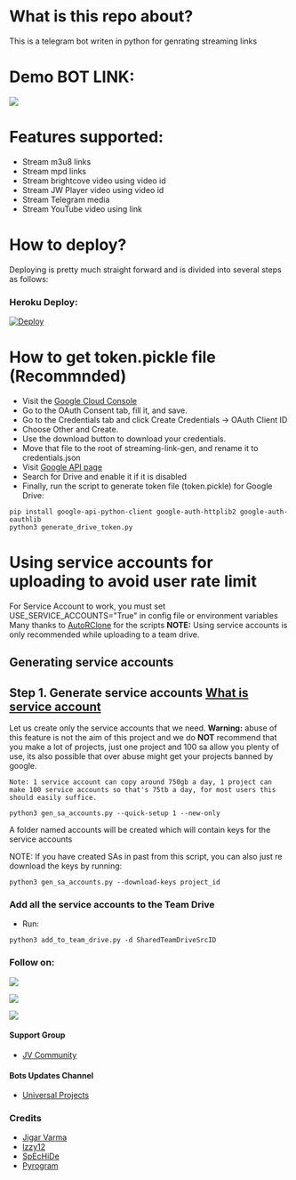 # What is this repo about?
This is a telegram bot writen in python for genrating streaming links

# Demo BOT LINK:
<a href="https://t.me/StreamingLinkRobot"><img src="https://img.shields.io/badge/Telegram-Bot-blue.svg?logo=telegram"></a>

# Features supported:
- Stream m3u8 links
- Stream mpd links
- Stream brightcove video using video id
- Stream JW Player video using video id
- Stream Telegram media
- Stream YouTube video using link

# How to deploy?
Deploying is pretty much straight forward and is divided into several steps as follows:

### Heroku Deploy:
[![Deploy](https://www.herokucdn.com/deploy/button.svg)](https://heroku.com/deploy?template=https://github.com/msekarlic/Streaming-Link-Gen)

# How to get token.pickle file (Recommnded)

- Visit the [Google Cloud Console](https://console.developers.google.com/apis/credentials)
- Go to the OAuth Consent tab, fill it, and save.
- Go to the Credentials tab and click Create Credentials -> OAuth Client ID
- Choose Other and Create.
- Use the download button to download your credentials.
- Move that file to the root of streaming-link-gen, and rename it to credentials.json
- Visit [Google API page](https://console.developers.google.com/apis/library)
- Search for Drive and enable it if it is disabled
- Finally, run the script to generate token file (token.pickle) for Google Drive:
```
pip install google-api-python-client google-auth-httplib2 google-auth-oauthlib
python3 generate_drive_token.py
```

# Using service accounts for uploading to avoid user rate limit
For Service Account to work, you must set USE_SERVICE_ACCOUNTS="True" in config file or environment variables
Many thanks to [AutoRClone](https://github.com/xyou365/AutoRclone) for the scripts
**NOTE:** Using service accounts is only recommended while uploading to a team drive.
## Generating service accounts
Step 1. Generate service accounts [What is service account](https://cloud.google.com/iam/docs/service-accounts)
---------------------------------
Let us create only the service accounts that we need. 
**Warning:** abuse of this feature is not the aim of this project and we do **NOT** recommend that you make a lot of projects, just one project and 100 sa allow you plenty of use, its also possible that over abuse might get your projects banned by google. 

```
Note: 1 service account can copy around 750gb a day, 1 project can make 100 service accounts so that's 75tb a day, for most users this should easily suffice. 
```

`python3 gen_sa_accounts.py --quick-setup 1 --new-only`

A folder named accounts will be created which will contain keys for the service accounts

NOTE: If you have created SAs in past from this script, you can also just re download the keys by running:
```
python3 gen_sa_accounts.py --download-keys project_id
```

### Add all the service accounts to the Team Drive
- Run:
```
python3 add_to_team_drive.py -d SharedTeamDriveSrcID
```

### Follow on:
<p align="left">
<a href="https://github.com/Jigarvarma2005"><img src="https://img.shields.io/badge/GitHub-Follow%20on%20GitHub-inactive.svg?logo=github"></a>
</p>
<p align="left">
<a href="https://twitter.com/Jigarvarma2005"><img src="https://img.shields.io/badge/Twitter-Follow%20on%20Twitter-informational.svg?logo=twitter"></a>
</p>
<p align="left">
<a href="https://instagram.com/Jigarvarma2005"><img src="https://img.shields.io/badge/Instagram-Follow%20on%20Instagram-important.svg?logo=instagram"></a>
</p>

#### Support Group
- [JV Community](https://t.me/jv_community)

#### Bots Updates Channel
- [Universal Projects](https://t.me/Universal_Projects)

### Credits
- [Jigar Varma](https://github.com/jigarvarma2005)
- [lzzy12](https://github.com/lzzy12)
- [SpEcHiDe](https://github.com/SpEcHiDe)
- [Pyrogram](https://github.com/pyrogram/pyrogram)
